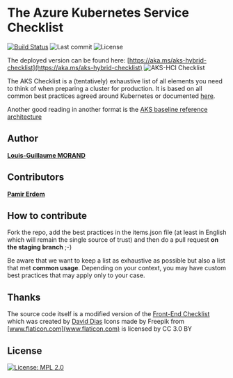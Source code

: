 # The Azure Kubernetes Service Checklist

[![Build Status](https://dev.azure.com/perdem/POC/_apis/build/status/Pamir.the-aks-checklist?branchName=staging)](https://dev.azure.com/perdem/POC/_build/latest?definitionId=8&branchName=staging) ![Last commit](https://img.shields.io/github/last-commit/pamir/the-aks-checklist.svg) ![License](https://img.shields.io/github/license/pamir/the-aks-checklist.svg)

The deployed version can be found here: [https://aka.ms/aks-hybrid-checklist](https://aka.ms/aks-hybrid-checklist)
![AKS-HCI Checklist](https://raw.githubusercontent.com/pamir/the-aks-checklist/master/src/img/social/facebook-banner.jpg)

The AKS Checklist is a (tentatively) exhaustive list of all elements you need to think of when preparing a cluster for production. It is based on all common best practices agreed around Kubernetes or documented [here](https://docs.microsoft.com/azure/aks/best-practices).

Another good reading in another format is the [AKS baseline reference architecture](https://github.com/mspnp/aks-secure-baseline)

## Author

**[Louis-Guillaume MORAND](https://github.com/lgmorand)**

## Contributors

**[Pamir Erdem](https://github.com/pamir)**

## How to contribute

Fork the repo, add the best practices in the items.json file (at least in English which will remain the single source of trust) and then do a pull request **on the staging branch** ;-)

Be aware that we want to keep a list as exhaustive as possible but also a list that met **common usage**. Depending on your context, you may have custom best practices that may apply only to your case.

## Thanks

The source code itself is a modified version of the [Front-End Checklist](https://github.com/thedaviddias/Front-End-Checklist) which was created by [David Dias](https://github.com/thedaviddias)
Icons made by Freepik from [www.flaticon.com](www.flaticon.com) is licensed by CC 3.0 BY

## License

[![License: MPL 2.0](https://img.shields.io/badge/License-MPL%202.0-brightgreen.svg)](https://opensource.org/licenses/MPL-2.0)
